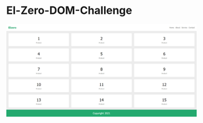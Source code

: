 # El-Zero-DOM-Challenge

<img src="https://github.com/Nourhaan-Atef/El-Zero-DOM-Challenge/blob/main/dom-challenge.jpg" />
